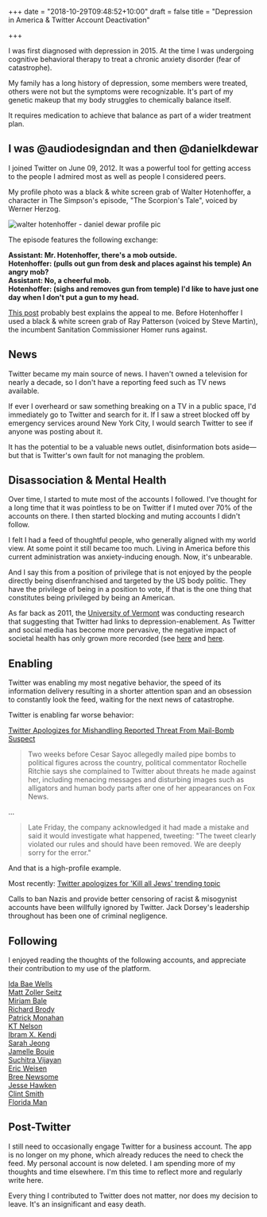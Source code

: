 +++
date = "2018-10-29T09:48:52+10:00"
draft = false
title = "Depression in America & Twitter Account Deactivation"

+++

I was first diagnosed with depression in 2015. At the time I was undergoing cognitive behavioral therapy to treat a chronic anxiety disorder (fear of catastrophe).

My family has a long history of depression, some members were treated, others were not but the symptoms were recognizable. It's part of my genetic makeup that my body struggles to chemically balance itself.

It requires medication to achieve that balance as part of a wider treatment plan.

## I was @audiodesigndan and then @danielkdewar

I joined Twitter on June 09, 2012. It was a powerful tool for getting access to the people I admired most as well as people I considered peers.

My profile photo was a black & white screen grab of Walter Hotenhoffer, a character in The Simpson's episode, "The Scorpion's Tale", voiced by Werner Herzog.

![walter hotenhoffer - daniel dewar profile pic](/img/daniel-dewar-twitter-profile.jpg)

The episode features the following exchange:

**Assistant: Mr. Hotenhoffer, there's a mob outside.<br>
Hotenhoffer: (pulls out gun from desk and places against his temple) An angry mob?<br>
Assistant: No, a cheerful mob.<br>
Hotenhoffer: (sighs and removes gun from temple) I'd like to have just one day when I don't put a gun to my head.**

[This post](https://writing.daniel-dewar.com/post/a-very-easy-death/) probably best explains the appeal to me. Before Hotenhoffer I used a black & white screen grab of Ray Patterson (voiced by Steve Martin), the incumbent Sanitation Commissioner Homer runs against.

## News

Twitter became my main source of news. I haven't owned a television for nearly a decade, so I don't have a reporting feed such as TV news available.

If ever I overheard or saw something breaking on a TV in a public space, I'd immediately go to Twitter and search for it. If I saw a street blocked off by emergency services around New York City, I would search Twitter to see if anyone was posting about it.

It has the potential to be a valuable news outlet, disinformation bots aside—but that is Twitter's own fault for not managing the problem.

## Disassociation & Mental Health

Over time, I started to mute most of the accounts I followed. I've thought for a long time that it was pointless to be on Twitter if I muted over 70% of the accounts on there. I then started blocking and muting accounts I didn't follow.

I felt I had a feed of thoughtful people, who generally aligned with my world view. At some point it still became too much. Living in America before this current administration was anxiety-inducing enough. Now, it's unbearable.

And I say this from a position of privilege that is not enjoyed by the people directly being disenfranchised and targeted by the US body politic. They have the privilege of being in a position to vote, if that is the one thing that constitutes being privileged by being an American.

As far back as 2011, the [University of Vermont](https://mic.com/articles/80313/scientists-can-tell-you-re-depressed-by-looking-at-your-twitter-feed#.kv6CqoQNQ) was conducting research that suggesting that Twitter had links to depression-enablement. As Twitter and social media has become more pervasive, the negative impact of societal health has only grown more recorded (see [here](https://www.theguardian.com/society/2017/may/19/popular-social-media-sites-harm-young-peoples-mental-health) and [here](https://www.theatlantic.com/technology/archive/2017/07/how-twitter-fuels-anxiety/534021/).

## Enabling

Twitter was enabling my most negative behavior, the speed of its information delivery resulting in a shorter attention span and an obsession to constantly look the feed, waiting for the next news of catastrophe.

Twitter is enabling far worse behavior:

[Twitter Apologizes for Mishandling Reported Threat From Mail-Bomb Suspect](http://time.com/5436809/twitter-apologizes-threat-mail-bomb-suspect/)

> Two weeks before Cesar Sayoc allegedly mailed pipe bombs to political figures across the country, political commentator Rochelle Ritchie says she complained to Twitter about threats he made against her, including menacing messages and disturbing images such as alligators and human body parts after one of her appearances on Fox News.

...

> Late Friday, the company acknowledged it had made a mistake and said it would investigate what happened, tweeting: "The tweet clearly violated our rules and should have been removed. We are deeply sorry for the error."

And that is a high-profile example.

Most recently: [Twitter apologizes for 'Kill all Jews' trending topic](https://thehill.com/policy/technology/414571-twitter-apologizes-for-kill-all-jews-trending-topic)

Calls to ban Nazis and provide better censoring of racist & misogynist accounts have been willfully ignored by Twitter. Jack Dorsey's leadership throughout has been one of criminal negligence.

## Following

I enjoyed reading the thoughts of the following accounts, and appreciate their contribution to my use of the platform.

[Ida Bae Wells](https://twitter.com/nhannahjones)<br>
[Matt Zoller Seitz](https://twitter.com/mattzollerseitz)<br>
[Miriam Bale](https://twitter.com/mimbale)<br>
[Richard Brody](https://twitter.com/tnyfrontrow)<br>
[Patrick Monahan](https://twitter.com/pattymo)<br>
[KT Nelson](https://twitter.com/KrangTNelson)<br>
[Ibram X. Kendi](https://twitter.com/DrIbram)<br>
[Sarah Jeong](https://twitter.com/sarahjeong)<br>
[Jamelle Bouie](https://twitter.com/jbouie)<br>
[Suchitra Vijayan](https://twitter.com/suchitrav)<br>
[Eric Weisen](https://twitter.com/ewiesen)<br>
[Bree Newsome](https://twitter.com/BreeNewsome)<br>
[Jesse Hawken](https://twitter.com/jessehawken)<br>
[Clint Smith](https://twitter.com/ClintSmithIII)<br>
[Florida Man](https://twitter.com/_floridaman)

## Post-Twitter

I still need to occasionally engage Twitter for a business account. The app is no longer on my phone, which already reduces the need to check the feed. My personal account is now deleted. I am spending more of my thoughts and time elsewhere. I'm this time to reflect more and regularly write here.

Every thing I contributed to Twitter does not matter, nor does my decision to leave. It's an insignificant and easy death.
